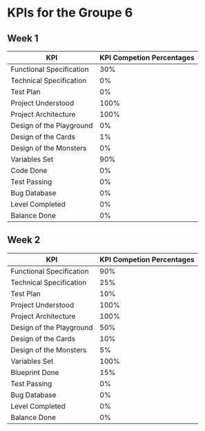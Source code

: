 # KPIs for the Groupe 6

## Week 1

| KPI  |KPI Competion Percentages  |
|---|---|
| Functional Specification  | 30%  |
| Technical Specification  | 0%  |
| Test Plan  | 0%  |
| Project Understood  | 100%  |
| Project Architecture  | 100%  |
| Design of the Playground  | 0%  |
| Design of the Cards  | 1%  |
| Design of the Monsters  | 0%  |
| Variables Set  | 90%  |
| Code Done  | 0%  |
| Test Passing  | 0%  |
| Bug Database  | 0%  |
| Level Completed  | 0%  |
| Balance Done  | 0%  |

## Week 2

| KPI  |KPI Competion Percentages  |
|---|---|
| Functional Specification  | 90%  |
| Technical Specification  | 25%  |
| Test Plan  | 10%  |
| Project Understood  | 100%  |
| Project Architecture  | 100%  |
| Design of the Playground  | 50%  |
| Design of the Cards  | 10%  |
| Design of the Monsters  | 5%  |
| Variables Set  | 100%  |
| Blueprint Done  | 15%  |
| Test Passing  | 0%  |
| Bug Database  | 0%  |
| Level Completed  | 0%  |
| Balance Done   | 0%  |

